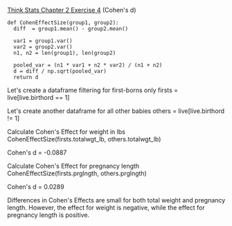 [Think Stats Chapter 2 Exercise 4](http://greenteapress.com/thinkstats2/html/thinkstats2003.html#toc24) (Cohen's d)

    def CohenEffectSize(group1, group2):
      diff  = group1.mean() - group2.mean()
    
      var1 = group1.var()
      var2 = group2.var()
      n1, n2 = len(group1), len(group2)
    
      pooled_var = (n1 * var1 + n2 * var2) / (n1 + n2)
      d = diff / np.sqrt(pooled_var)
      return d
    
Let's create a dataframe filtering for first-borns only
    firsts = live[live.birthord == 1]

Let's create another dataframe for all other babies
    others = live[live.birthord != 1]

Calculate Cohen's Effect for weight in lbs
    CohenEffectSize(firsts.totalwgt_lb, others.totalwgt_lb)

Cohen's d = -0.0887

Calculate Cohen's Effect for pregnancy length
    CohenEffectSize(firsts.prglngth, others.prglngth)

Cohen's d = 0.0289

Differences in Cohen's Effects are small for both total weight and pregnancy length. However, the effect for weight is negative, while the effect for pregnancy length is positive.
